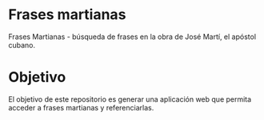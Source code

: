 # Frases martianas
Frases Martianas - búsqueda de frases en la obra de José Martí, el apóstol cubano.

# Objetivo

El objetivo de este repositorio es generar una aplicación web que permita acceder a frases martianas y referenciarlas.

